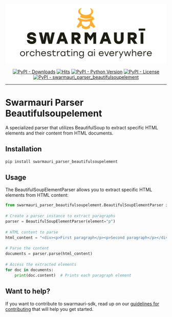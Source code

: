 
![Swamauri Logo](https://github.com/swarmauri/swarmauri-sdk/blob/3d4d1cfa949399d7019ae9d8f296afba773dfb7f/assets/swarmauri.brand.theme.svg)

<p align="center">
    <a href="https://pypi.org/project/swarmauri_parser_beautifulsoupelement/">
        <img src="https://img.shields.io/pypi/dm/swarmauri_parser_beautifulsoupelement" alt="PyPI - Downloads"/></a>
    <a href="https://hits.sh/github.com/swarmauri/swarmauri-sdk/tree/master/pkgs/standards/swarmauri_parser_beautifulsoupelement/">
        <img alt="Hits" src="https://hits.sh/github.com/swarmauri/swarmauri-sdk/tree/master/pkgs/standards/swarmauri_parser_beautifulsoupelement.svg"/></a>
    <a href="https://pypi.org/project/swarmauri_parser_beautifulsoupelement/">
        <img src="https://img.shields.io/pypi/pyversions/swarmauri_parser_beautifulsoupelement" alt="PyPI - Python Version"/></a>
    <a href="https://pypi.org/project/swarmauri_parser_beautifulsoupelement/">
        <img src="https://img.shields.io/pypi/l/swarmauri_parser_beautifulsoupelement" alt="PyPI - License"/></a>
    <a href="https://pypi.org/project/swarmauri_parser_beautifulsoupelement/">
        <img src="https://img.shields.io/pypi/v/swarmauri_parser_beautifulsoupelement?label=swarmauri_parser_beautifulsoupelement&color=green" alt="PyPI - swarmauri_parser_beautifulsoupelement"/></a>
</p>

---

# Swarmauri Parser Beautifulsoupelement

A specialized parser that utilizes BeautifulSoup to extract specific HTML elements and their content from HTML documents.

## Installation

```bash
pip install swarmauri_parser_beautifulsoupelement
```

## Usage

The BeautifulSoupElementParser allows you to extract specific HTML elements from HTML content:

```python
from swarmauri_parser_beautifulsoupelement.BeautifulSoupElementParser import BeautifulSoupElementParser

# Create a parser instance to extract paragraphs
parser = BeautifulSoupElementParser(element="p")

# HTML content to parse
html_content = "<div><p>First paragraph</p><p>Second paragraph</p></div>"

# Parse the content
documents = parser.parse(html_content)

# Access the extracted elements
for doc in documents:
    print(doc.content)  # Prints each paragraph element
```

## Want to help?

If you want to contribute to swarmauri-sdk, read up on our [guidelines for contributing](https://github.com/swarmauri/swarmauri-sdk/blob/master/contributing.md) that will help you get started.
